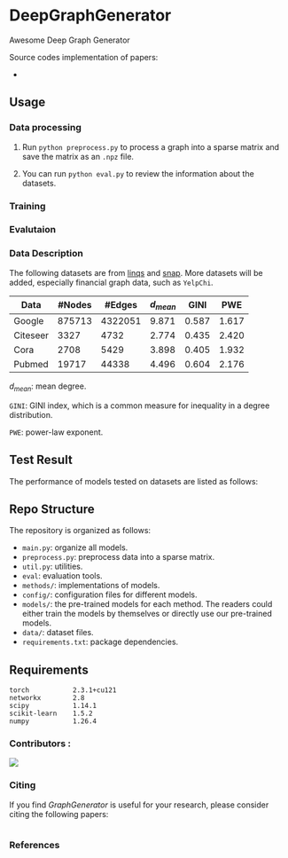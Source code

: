 # DeepGraphGenerator

Awesome Deep Graph Generator

Source codes implementation of papers:

- 



## Usage

### Data processing

1. Run `python preprocess.py` to process a graph into a sparse matrix and save the matrix as an `.npz` file.

2. You can run `python eval.py` to review the information about the datasets.

### Training



### Evalutaion



### Data Description

The following datasets are from [linqs](https://linqs.org/datasets/) and [snap](https://snap.stanford.edu/data/). More datasets will be added, especially financial graph data, such as `YelpChi`.

| Data     | #Nodes | #Edges  | $d_{mean}$ | GINI  | PWE   |
| -------- | ------ | ------- | ---------- | ----- | ----- |
| Google   | 875713 | 4322051 | 9.871      | 0.587 | 1.617 |
| Citeseer | 3327   | 4732    | 2.774      | 0.435 | 2.420 |
| Cora     | 2708   | 5429    | 3.898      | 0.405 | 1.932 |
| Pubmed   | 19717  | 44338   | 4.496      | 0.604 | 2.176 |

$d_{mean}$: mean degree.

`GINI`:  GINI index, which is a common measure for inequality in a degree distribution.

`PWE`: power-law exponent.



## Test Result

The performance of models tested on datasets are listed as follows:



## Repo Structure

The repository is organized as follows:

- `main.py`: organize all models.
- `preprocess.py`: preprocess data into a sparse matrix.
- `util.py`: utilities.
- `eval`: evaluation tools.
- `methods/`: implementations of models.
- `config/`: configuration files for different models.
- `models/`: the pre-trained models for each method. The readers could either train the models by themselves or directly use our pre-trained models.
- `data/`: dataset files.
- `requirements.txt`: package dependencies.

## Requirements

```
torch			2.3.1+cu121
networkx		2.8
scipy			1.14.1
scikit-learn	1.5.2
numpy			1.26.4
```



### Contributors :

<a href="https://github.com/AI4Risk/GraphGenerator/graphs/contributors">
  <img src="https://contrib.rocks/image?repo=AI4Risk/GraphGenerator" /></a>



### Citing

If you find *GraphGenerator* is useful for your research, please consider citing the following papers:

```

```



### References
